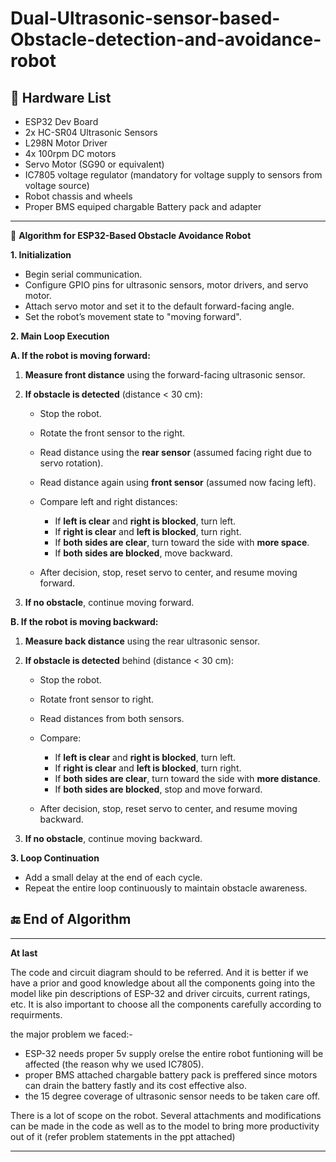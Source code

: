 # Dual-Ultrasonic-sensor-based-Obstacle-detection-and-avoidance-robot

## 🔌 Hardware List
- ESP32 Dev Board
- 2x HC-SR04 Ultrasonic Sensors
- L298N Motor Driver
- 4x 100rpm DC motors
- Servo Motor (SG90 or equivalent)
- IC7805 voltage regulator (mandatory for voltage supply to sensors from voltage source)
- Robot chassis and wheels
- Proper BMS equiped chargable Battery pack and adapter

---

🔄 **Algorithm for ESP32-Based Obstacle Avoidance Robot**

**1. Initialization**

* Begin serial communication.
* Configure GPIO pins for ultrasonic sensors, motor drivers, and servo motor.
* Attach servo motor and set it to the default forward-facing angle.
* Set the robot’s movement state to "moving forward".


**2. Main Loop Execution**

**A. If the robot is moving forward:**

1. **Measure front distance** using the forward-facing ultrasonic sensor.
2. **If obstacle is detected** (distance < 30 cm):

   * Stop the robot.
   * Rotate the front sensor to the right.
   * Read distance using the **rear sensor** (assumed facing right due to servo rotation).
   * Read distance again using **front sensor** (assumed now facing left).
   * Compare left and right distances:

     * If **left is clear** and **right is blocked**, turn left.
     * If **right is clear** and **left is blocked**, turn right.
     * If **both sides are clear**, turn toward the side with **more space**.
     * If **both sides are blocked**, move backward.
   * After decision, stop, reset servo to center, and resume moving forward.
3. **If no obstacle**, continue moving forward.


**B. If the robot is moving backward:**

1. **Measure back distance** using the rear ultrasonic sensor.
2. **If obstacle is detected** behind (distance < 30 cm):

   * Stop the robot.
   * Rotate front sensor to right.
   * Read distances from both sensors.
   * Compare:

     * If **left is clear** and **right is blocked**, turn left.
     * If **right is clear** and **left is blocked**, turn right.
     * If **both sides are clear**, turn toward the side with **more distance**.
     * If **both sides are blocked**, stop and move forward.
   * After decision, stop, reset servo to center, and resume moving backward.
3. **If no obstacle**, continue moving backward.


**3. Loop Continuation**

* Add a small delay at the end of each cycle.
* Repeat the entire loop continuously to maintain obstacle awareness.


## 🔚 **End of Algorithm**

---

**At last**

The code and circuit diagram should to be referred. And it is better if we have a prior and good knowledge about all the components going into the model like pin descriptions of ESP-32 and driver circuits, current ratings, etc. It is also important to choose all the components carefully according to requirments.

the major problem we faced:-
* ESP-32 needs proper 5v supply orelse the entire robot funtioning will be affected (the reason why we used IC7805).
* proper BMS attached chargable battery pack is preffered since motors can drain the battery fastly and its cost effective also.
* the 15 degree coverage of ultrasonic sensor needs to be taken care off.

There is a lot of scope on the robot. Several attachments and modifications can be made in the code as well as to the model to bring more productivity out of it (refer problem statements in the ppt attached)

---

